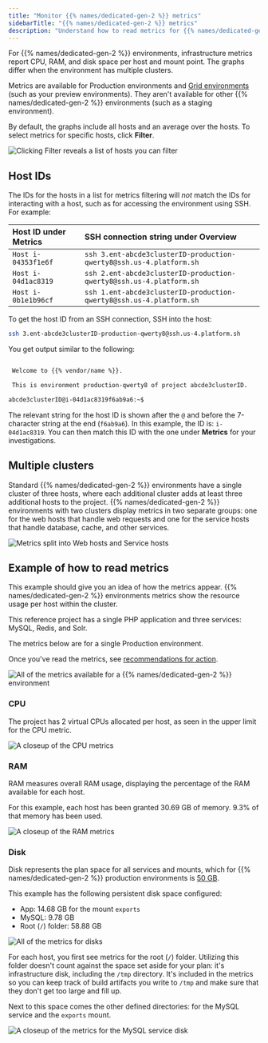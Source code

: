 ```yaml
---
title: "Monitor {{% names/dedicated-gen-2 %}} metrics"
sidebarTitle: "{{% names/dedicated-gen-2 %}} metrics"
description: "Understand how to read metrics for {{% names/dedicated-gen-2 %}} environments."
---
```


For {{% names/dedicated-gen-2 %}} environments, infrastructure metrics report CPU, RAM, and disk space per host and mount point.
The graphs differ when the environment has multiple clusters.

Metrics are available for Production environments and [Grid environments](/increase-observability/metrics/grid.md) (such as your preview environments).
They aren't available for other {{% names/dedicated-gen-2 %}} environments (such as a staging environment).

By default, the graphs include all hosts and an average over the hosts.
To select metrics for specific hosts, click **Filter**.

![Clicking Filter reveals a list of hosts you can filter](/images/metrics/DG2-filter-metrics.png "0.4")

## Host IDs

The IDs for the hosts in a list for metrics filtering will *not* match the IDs for interacting with a host, such as for accessing the environment using SSH. For example:

| Host ID under **Metrics** | SSH connection string under **Overview**                            |
| :------------------------ | :------------------------------------------------------------------ |
| `Host i-04353f1e6f`       | `ssh 3.ent-abcde3clusterID-production-qwerty8@ssh.us-4.platform.sh` |
| `Host i-04d1ac8319`       | `ssh 2.ent-abcde3clusterID-production-qwerty8@ssh.us-4.platform.sh` |
| `Host i-0b1e1b96cf`       | `ssh 1.ent-abcde3clusterID-production-qwerty8@ssh.us-4.platform.sh` |

To get the host ID from an SSH connection, SSH into the host:

```bash
ssh 3.ent-abcde3clusterID-production-qwerty8@ssh.us-4.platform.sh
```

You get output similar to the following:

```bash

 Welcome to {{% vendor/name %}}.

 This is environment production-qwerty8 of project abcde3clusterID.

abcde3clusterID@i-04d1ac8319f6ab9a6:~$
```

The relevant string for the host ID is shown after the `@` and before the 7-character string at the end (`f6ab9a6`).
In this example, the ID is: `i-04d1ac8319`.
You can then match this ID with the one under **Metrics** for your investigations.

## Multiple clusters

Standard {{% names/dedicated-gen-2 %}} environments have a single cluster of three hosts,
where each additional cluster adds at least three additional hosts to the project.
{{% names/dedicated-gen-2 %}} environments with two clusters display metrics in two separate groups:
one for the web hosts that handle web requests and one for the service hosts that handle database, cache, and other services.

![Metrics split into Web hosts and Service hosts](/images/metrics/DG2-multiple-clusters.png "0.75")

## Example of how to read metrics

This example should give you an idea of how the metrics appear.
{{% names/dedicated-gen-2 %}} environments metrics show the resource usage per host within the cluster.

This reference project has a single PHP application and three services: MySQL, Redis, and Solr.

The metrics below are for a single Production environment.

Once you've read the metrics, see [recommendations for action](/increase-observability/metrics/_index.md#dedicated-gen-2-environments).

![All of the metrics available for a {{% names/dedicated-gen-2 %}} environment](/images/metrics/DG2-how-to-read-metrics.png)

### CPU

The project has 2 virtual CPUs allocated per host, as seen in the upper limit for the CPU metric.

![A closeup of the CPU metrics](/images/metrics/DG2-CPU.png)

### RAM

RAM measures overall RAM usage, displaying the percentage of the RAM available for each host.

For this example, each host has been granted 30.69&nbsp;GB of memory. 9.3% of that memory has been used.

![A closeup of the RAM metrics](/images/metrics/DG2-RAM.png)

### Disk

Disk represents the plan space for all services and mounts,
which for {{% names/dedicated-gen-2 %}} production environments is [50&nbsp;GB](/dedicated-environments/dedicated-gen-2/overview.md).

This example has the following persistent disk space configured:

* App: 14.68&nbsp;GB for the mount `exports`
* MySQL: 9.78&nbsp;GB
* Root (`/`) folder: 58.88&nbsp;GB

![All of the metrics for disks](/images/metrics/DG2-disks.png)

For each host, you first see metrics for the root (`/`) folder.
Utilizing this folder doesn't count against the space set aside for your plan:
it's infrastructure disk, including the `/tmp` directory.
It's included in the metrics so you can keep track of build artifacts you write to `/tmp`
and make sure that they don't get too large and fill up.

Next to this space comes the other defined directories: for the MySQL service and the `exports` mount.

![A closeup of the metrics for the MySQL service disk](/images/metrics/DG2-mysql-disk.png "0.4")
